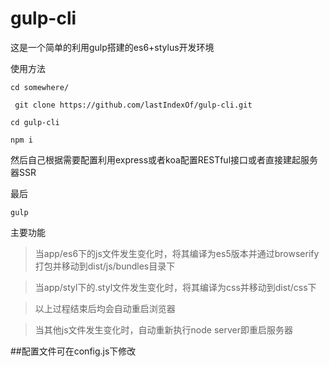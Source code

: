 # gulp-cli
这是一个简单的利用gulp搭建的es6+stylus开发环境

使用方法

`cd somewhere/`

` git clone https://github.com/lastIndexOf/gulp-cli.git`

`cd gulp-cli`

`npm i`

然后自己根据需要配置利用express或者koa配置RESTful接口或者直接建起服务器SSR

最后

`gulp`

主要功能

>当app/es6下的js文件发生变化时，将其编译为es5版本并通过browserify打包并移动到dist/js/bundles目录下

>当app/styl下的.styl文件发生变化时，将其编译为css并移动到dist/css下

>以上过程结束后均会自动重启浏览器

>当其他js文件发生变化时，自动重新执行node server即重启服务器

##配置文件可在config.js下修改

